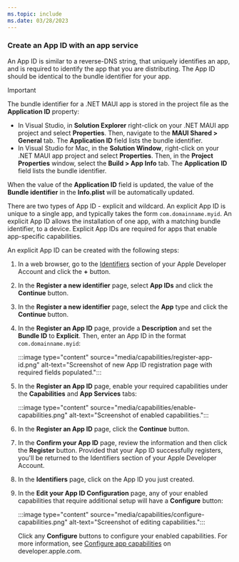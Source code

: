 ```yaml
---
ms.topic: include
ms.date: 03/28/2023
---
```


### Create an App ID with an app service

An App ID is similar to a reverse-DNS string, that uniquely identifies an app, and is required to identify the app that you are distributing. The App ID should be identical to the bundle identifier for your app.

<!-- markdownlint-disable MD032 -->
> [!IMPORTANT]
> The bundle identifier for a .NET MAUI app is stored in the project file as the **Application ID** property:
> - In Visual Studio, in **Solution Explorer** right-click on your .NET MAUI app project and select **Properties**. Then, navigate to the **MAUI Shared > General** tab. The **Application ID** field lists the bundle identifier.
> - In Visual Studio for Mac, in the **Solution Window**, right-click on your .NET MAUI app project and select **Properties**. Then, in the **Project Properties** window, select the **Build > App Info** tab. The **Application ID** field lists the bundle identifier.
>
> When the value of the **Application ID** field is updated, the value of the **Bundle identifier** in the **Info.plist** will be automatically updated.
<!-- markdownlint-enable MD032 -->

There are two types of App ID - explicit and wildcard. An explicit App ID is unique to a single app, and typically takes the form `com.domainname.myid`. An explicit App ID allows the installation of one app, with a matching bundle identifier, to a device. Explicit App IDs are required for apps that enable app-specific capabilities.

An explicit App ID can be created with the following steps:

1. In a web browser, go to the [Identifiers](https://developer.apple.com/account/resources/identifiers/list) section of your Apple Developer Account and click the **+** button.
1. In the **Register a new identifier** page, select **App IDs** and click the **Continue** button.
1. In the **Register a new identifier** page, select the **App** type and click the **Continue** button.
1. In the **Register an App ID** page, provide a **Description** and set the **Bundle ID** to **Explicit**. Then, enter an App ID in the format `com.domainname.myid`:

    :::image type="content" source="media/capabilities/register-app-id.png" alt-text="Screenshot of new App ID registration page with required fields populated.":::

1. In the **Register an App ID** page, enable your required capabilities under the **Capabilities** and **App Services** tabs:

    :::image type="content" source="media/capabilities/enable-capabilities.png" alt-text="Screenshot of enabled capabilities.":::

1. In the **Register an App ID** page, click the **Continue** button.
1. In the **Confirm your App ID** page, review the information and then click the **Register** button. Provided that your App ID successfully registers, you'll be returned to the Identifiers section of your Apple Developer Account.
1. In the **Identifiers** page, click on the App ID you just created.
1. In the **Edit your App ID Configuration** page, any of your enabled capabilities that require additional setup will have a **Configure** button:

    :::image type="content" source="media/capabilities/configure-capabilities.png" alt-text="Screenshot of editing capabilities.":::

    Click any **Configure** buttons to configure your enabled capabilities. For more information, see [Configure app capabilities](https://developer.apple.com/help/account/configure-app-capabilities/configure-apple-pay) on developer.apple.com.
